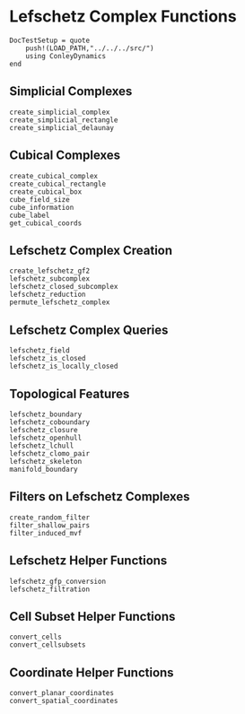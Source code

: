 # Lefschetz Complex Functions

```@meta
DocTestSetup = quote
    push!(LOAD_PATH,"../../../src/")
    using ConleyDynamics
end
```

## Simplicial Complexes

```@docs
create_simplicial_complex
create_simplicial_rectangle
create_simplicial_delaunay
```

## Cubical Complexes

```@docs
create_cubical_complex
create_cubical_rectangle
create_cubical_box
cube_field_size
cube_information
cube_label
get_cubical_coords
```

## Lefschetz Complex Creation

```@docs
create_lefschetz_gf2
lefschetz_subcomplex
lefschetz_closed_subcomplex
lefschetz_reduction
permute_lefschetz_complex
```

## Lefschetz Complex Queries

```@docs
lefschetz_field
lefschetz_is_closed
lefschetz_is_locally_closed
```

## Topological Features

```@docs
lefschetz_boundary
lefschetz_coboundary
lefschetz_closure
lefschetz_openhull
lefschetz_lchull
lefschetz_clomo_pair
lefschetz_skeleton
manifold_boundary
```

## Filters on Lefschetz Complexes

```@docs
create_random_filter
filter_shallow_pairs
filter_induced_mvf
```

## Lefschetz Helper Functions

```@docs
lefschetz_gfp_conversion
lefschetz_filtration
```

## Cell Subset Helper Functions

```@docs
convert_cells
convert_cellsubsets
```

## Coordinate Helper Functions

```@docs
convert_planar_coordinates
convert_spatial_coordinates
```

